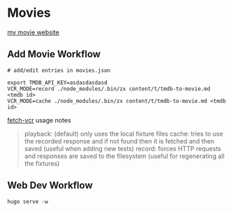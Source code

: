 # Movies

[my movie website](https://movies.tomhummel.com)

## Add Movie Workflow

```
# add/edit entries in movies.json

export TMDB_API_KEY=asdasdasdasd
VCR_MODE=record ./node_modules/.bin/zx content/t/tmdb-to-movie.md <tmdb id>
VCR_MODE=cache ./node_modules/.bin/zx content/t/tmdb-to-movie.md <tmdb id>
```

[fetch-vcr](https://www.npmjs.com/package/fetch-vcr) usage notes

> playback: (default) only uses the local fixture files
> cache: tries to use the recorded response and if not found then it is fetched and then saved (useful when adding new tests)
> record: forces HTTP requests and responses are saved to the filesystem (useful for regenerating all the fixtures)

## Web Dev Workflow

```
hugo serve -w
```